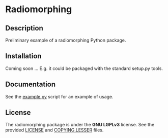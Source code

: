 # Radiomorphing

## Description

Preliminary example of a radiomorphing Python package.

## Installation

Coming soon ... E.g. it could be packaged with the standard setup.py tools.

## Documentation

See the [example.py](examples/example.py) script for an example of usage.

## License

The radiomorphing package is under the **GNU LGPLv3** license. See the provided
[LICENSE](LICENSE) and [COPYING.LESSER](COPYING.LESSER) files.
